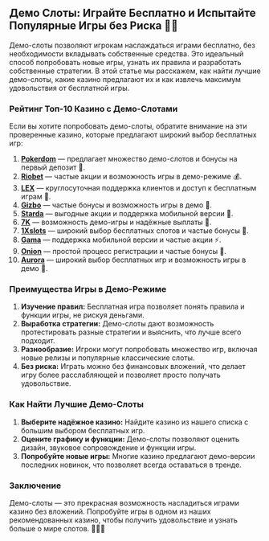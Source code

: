 ## Демо Слоты: Играйте Бесплатно и Испытайте Популярные Игры без Риска 🎰🎲

Демо-слоты позволяют игрокам наслаждаться играми бесплатно, без необходимости вкладывать собственные средства. Это идеальный способ попробовать новые игры, узнать их правила и разработать собственные стратегии. В этой статье мы расскажем, как найти лучшие демо-слоты, какие казино предлагают их и как извлечь максимум удовольствия от бесплатной игры.

### Рейтинг Топ-10 Казино с Демо-Слотами

Если вы хотите попробовать демо-слоты, обратите внимание на эти проверенные казино, которые предлагают широкий выбор бесплатных игр:

1. **[Pokerdom](https://brandplay.link/4k77v2yx)** — предлагает множество демо-слотов и бонусы на первый депозит 🎲.
2. **[Riobet](https://brandplay.link/7xBLTPyj)** — частые акции и возможность игры в демо-режиме 💰.
3. **[LEX](https://brandplay.link/zW4hdDFV)** — круглосуточная поддержка клиентов и доступ к бесплатным играм 🎉.
4. **[Gizbo](https://brandplay.link/bprXw4YV)** — частые бонусы и возможность игры в демо 🎁.
5. **[Starda](https://brandplay.link/fB7xwRFL)** — выгодные акции и поддержка мобильной версии 🎈.
6. **[7K](https://brandplay.link/BvQyFShp)** — возможность демо-игры и надёжные выплаты 🎯.
7. **[1Xslots](https://brandplay.link/hSB1khtr)** — широкий выбор бесплатных слотов и частые бонусы 🌟.
8. **[Gama](https://brandplay.link/j6NMKsDz)** — поддержка мобильной версии и частые акции ⚡.
9. **[Onion](https://brandplay.link/zBGRVpQ9)** — простой процесс регистрации и частые бонусы 🎰.
10. **[Aurora](https://10trafic-stat2.com/click/668546556bcc6313411604bd/6766/13032/subaccount)** — широкий выбор бесплатных игр и возможность игры в демо 💎.

### Преимущества Игры в Демо-Режиме

1. **Изучение правил:** Бесплатная игра позволяет понять правила и функции игры, не рискуя деньгами.
2. **Выработка стратегии:** Демо-слоты дают возможность протестировать разные стратегии и выяснить, что лучше всего подходит.
3. **Разнообразие:** Игроки могут попробовать множество игр, включая новые релизы и популярные классические слоты.
4. **Без риска:** Играть можно без финансовых вложений, что делает игру более расслабляющей и позволяет просто получать удовольствие.

### Как Найти Лучшие Демо-Слоты

1. **Выберите надёжное казино:** Найдите казино из нашего списка с большим выбором бесплатных игр.
2. **Оцените графику и функции:** Демо-слоты позволяют оценить дизайн, звуковое сопровождение и функции игры.
3. **Попробуйте новые игры:** Многие казино предлагают демо-версии последних новинок, что позволяет всегда оставаться в тренде.

### Заключение

Демо-слоты — это прекрасная возможность насладиться играми казино без вложений. Попробуйте игры в одном из наших рекомендованных казино, чтобы получить удовольствие и узнать больше о мире слотов. 🎉🎰💸

